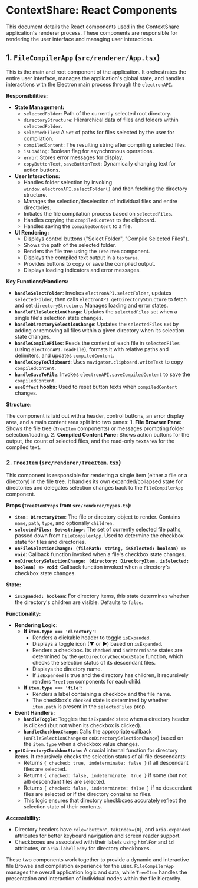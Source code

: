# ContextShare: React Components

This document details the React components used in the ContextShare application's renderer process. These components are responsible for rendering the user interface and managing user interactions.

## 1. `FileCompilerApp` (`src/renderer/App.tsx`)

This is the main and root component of the application. It orchestrates the entire user interface, manages the application's global state, and handles interactions with the Electron main process through the `electronAPI`.

**Responsibilities:**

- **State Management:**
  - `selectedFolder`: Path of the currently selected root directory.
  - `directoryStructure`: Hierarchical data of files and folders within `selectedFolder`.
  - `selectedFiles`: A `Set` of paths for files selected by the user for compilation.
  - `compiledContent`: The resulting string after compiling selected files.
  - `isLoading`: Boolean flag for asynchronous operations.
  - `error`: Stores error messages for display.
  - `copyButtonText`, `saveButtonText`: Dynamically changing text for action buttons.
- **User Interactions:**
  - Handles folder selection by invoking `window.electronAPI.selectFolder()` and then fetching the directory structure.
  - Manages the selection/deselection of individual files and entire directories.
  - Initiates the file compilation process based on `selectedFiles`.
  - Handles copying the `compiledContent` to the clipboard.
  - Handles saving the `compiledContent` to a file.
- **UI Rendering:**
  - Displays control buttons ("Select Folder", "Compile Selected Files").
  - Shows the path of the selected folder.
  - Renders the file tree using the `TreeItem` component.
  - Displays the compiled text output in a `textarea`.
  - Provides buttons to copy or save the compiled output.
  - Displays loading indicators and error messages.

**Key Functions/Handlers:**

- **`handleSelectFolder`**: Invokes `electronAPI.selectFolder`, updates `selectedFolder`, then calls `electronAPI.getDirectoryStructure` to fetch and set `directoryStructure`. Manages loading and error states.
- **`handleFileSelectionChange`**: Updates the `selectedFiles` set when a single file's selection state changes.
- **`handleDirectorySelectionChange`**: Updates the `selectedFiles` set by adding or removing all files within a given directory when its selection state changes.
- **`handleCompileFiles`**: Reads the content of each file in `selectedFiles` (using `electronAPI.readFile`), formats it with relative paths and delimiters, and updates `compiledContent`.
- **`handleCopyToClipboard`**: Uses `navigator.clipboard.writeText` to copy `compiledContent`.
- **`handleSaveToFile`**: Invokes `electronAPI.saveCompiledContent` to save the `compiledContent`.
- **`useEffect` hooks:** Used to reset button texts when `compiledContent` changes.

**Structure:**

The component is laid out with a header, control buttons, an error display area, and a main content area split into two panes:
    1.  **File Browser Pane:** Shows the file tree (`TreeItem` components) or messages prompting folder selection/loading.
    2.  **Compiled Content Pane:** Shows action buttons for the output, the count of selected files, and the read-only `textarea` for the compiled text.

### 2. `TreeItem` (`src/renderer/TreeItem.tsx`)

This component is responsible for rendering a single item (either a file or a directory) in the file tree. It handles its own expanded/collapsed state for directories and delegates selection changes back to the `FileCompilerApp` component.

**Props (`TreeItemProps` from `src/renderer/types.ts`):**

- **`item: DirectoryItem`**: The file or directory object to render. Contains `name`, `path`, `type`, and optionally `children`.
- **`selectedFiles: Set<string>`**: The set of currently selected file paths, passed down from `FileCompilerApp`. Used to determine the checkbox state for files and directories.
- **`onFileSelectionChange: (filePath: string, isSelected: boolean) => void`**: Callback function invoked when a file's checkbox state changes.
- **`onDirectorySelectionChange: (directory: DirectoryItem, isSelected: boolean) => void`**: Callback function invoked when a directory's checkbox state changes.

**State:**

- **`isExpanded: boolean`**: For directory items, this state determines whether the directory's children are visible. Defaults to `false`.

**Functionality:**

- **Rendering Logic:**
  - **If `item.type === 'directory'`:**
    - Renders a clickable header to toggle `isExpanded`.
    - Displays a toggle icon (▼ or ▶) based on `isExpanded`.
    - Renders a checkbox. Its `checked` and `indeterminate` states are determined by the `getDirectoryCheckboxState` function, which checks the selection status of its descendant files.
    - Displays the directory name.
    - If `isExpanded` is true and the directory has children, it recursively renders `TreeItem` components for each child.
  - **If `item.type === 'file'`:**
    - Renders a label containing a checkbox and the file name.
    - The checkbox's `checked` state is determined by whether `item.path` is present in the `selectedFiles` prop.
- **Event Handlers:**
  - **`handleToggle`**: Toggles the `isExpanded` state when a directory header is clicked (but not when its checkbox is clicked).
  - **`handleCheckboxChange`**: Calls the appropriate callback (`onFileSelectionChange` or `onDirectorySelectionChange`) based on the `item.type` when a checkbox value changes.
- **`getDirectoryCheckboxState`**: A crucial internal function for directory items. It recursively checks the selection status of all file descendants:
  - Returns `{ checked: true, indeterminate: false }` if all descendant files are selected.
  - Returns `{ checked: false, indeterminate: true }` if some (but not all) descendant files are selected.
  - Returns `{ checked: false, indeterminate: false }` if no descendant files are selected or if the directory contains no files.
  - This logic ensures that directory checkboxes accurately reflect the selection state of their contents.

**Accessibility:**

- Directory headers have `role="button"`, `tabIndex={0}`, and `aria-expanded` attributes for better keyboard navigation and screen reader support.
- Checkboxes are associated with their labels using `htmlFor` and `id` attributes, or `aria-labelledby` for directory checkboxes.

These two components work together to provide a dynamic and interactive file Browse and compilation experience for the user. `FileCompilerApp` manages the overall application logic and data, while `TreeItem` handles the presentation and interaction of individual nodes within the file hierarchy.
